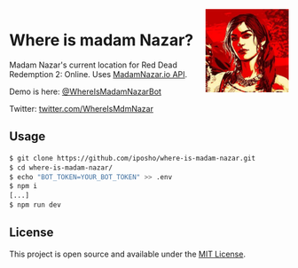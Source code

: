 <img src="./logo.jpeg" width="150" align="right" />

# Where is madam Nazar?

Madam Nazar's current location for Red Dead Redemption 2: Online. Uses [MadamNazar.io API](https://madamnazar.io/).

Demo is here: [@WhereIsMadamNazarBot](https://t.me/WhereIsMadamNazarBot)

Twitter: [twitter.com/WhereIsMdmNazar](https://twitter.com/WhereIsMdmNazar)

## Usage
```bash
$ git clone https://github.com/iposho/where-is-madam-nazar.git
$ cd where-is-madam-nazar/
$ echo "BOT_TOKEN=YOUR_BOT_TOKEN" >> .env
$ npm i
[...]
$ npm run dev
```
## License

This project is open source and available under the [MIT License](LICENSE).
